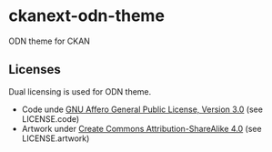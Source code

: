 ckanext-odn-theme
=================

ODN theme for CKAN

Licenses
-------

Dual licensing is used for ODN theme.
* Code unde [GNU Affero General Public License, Version 3.0](http://www.gnu.org/licenses/agpl-3.0.html) (see LICENSE.code)
* Artwork under [Create Commons Attribution-ShareAlike 4.0](https://creativecommons.org/licenses/by-sa/4.0/legalcode) (see LICENSE.artwork)
